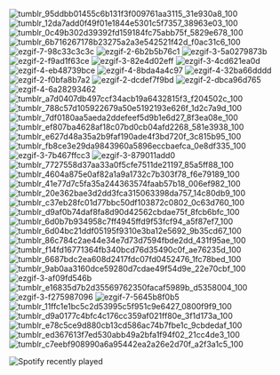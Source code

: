 ![tumblr_95ddbb01455c6b131f3f009761aa3115_31e930a8_100](https://github.com/user-attachments/assets/8f233a10-6527-47f0-81d9-c8e0bff14da6)
![tumblr_12da7add0f49f01e1844e5301c5f7357_38963e03_100](https://github.com/user-attachments/assets/c8a9f16e-c2bd-4d38-82d5-75500e72bcd4)
![tumblr_0c49b302d39392fd159184fc75abb75f_5829e678_100](https://github.com/user-attachments/assets/5c38ff74-9f9a-4a83-9baa-3ebf43fb2353)
![tumblr_6b716267178b23275a2a3e542521f42d_f0ac31c6_100](https://github.com/user-attachments/assets/4c057a80-f2fb-4e96-ae55-e919461f0975)
![ezgif-7-98c33c3c3c](https://github.com/user-attachments/assets/5aea06ab-b4f9-4bc0-8eed-4b09ac6671fc)
![ezgif-2-6b2b5b76c1](https://github.com/user-attachments/assets/dd1eddcd-4ea5-452f-8129-c5a69da462b0)
![ezgif-3-5a0279873b](https://github.com/user-attachments/assets/f7224151-6dbf-4ecf-b6ba-b6c479dff390)
![ezgif-2-f9ad1f63ce](https://github.com/user-attachments/assets/b10bf65a-5b40-4e34-99a8-afe003513131)
![ezgif-3-82e4d02eff](https://github.com/user-attachments/assets/d885673c-0386-4533-8af5-15d1b234dd48)
![ezgif-3-4cd621ea0d](https://github.com/user-attachments/assets/bd97d571-6c6f-4949-9ef8-9527557a84e0)
![ezgif-4-eb48739bce](https://github.com/user-attachments/assets/ec9c37af-905a-4efc-b2fd-81ad0190ec7d)
![ezgif-4-8bda4a4c97](https://github.com/user-attachments/assets/820c2e2e-2eb8-4f58-b1f8-ea4c1eb632e2)
![ezgif-4-32ba66dddd](https://github.com/user-attachments/assets/29e8b25b-b496-45e2-b4df-7db332455bd5)
![ezgif-2-f0bfa8b7a2](https://github.com/user-attachments/assets/477355f9-6e90-4be8-9950-51f9d5c2483a)
![ezgif-2-dcdef7f9bd](https://github.com/user-attachments/assets/cd5a9577-6ad6-4a67-8456-0a25d195426c)
![ezgif-2-dbca96d765](https://github.com/user-attachments/assets/8506e674-8629-4d9a-bb09-f2a2c1936c3c)
![ezgif-4-6a28293462](https://github.com/user-attachments/assets/4bab992c-303e-4c3a-9ca3-ec9cdb289bd8)
![tumblr_a7d0407db497ccf34acb19a6432815f3_f204502c_100](https://github.com/user-attachments/assets/4202dd59-ec96-492b-8230-8b79cb82580b)
![tumblr_788c57d105922679a50e5192193e626f_1d2c7a9d_100](https://github.com/user-attachments/assets/46c9ed36-604b-49f6-8458-2ac03428cc39)
![tumblr_7df0180aa5aeda2ddefeef5d9b1e6d27_8f3ea08e_100](https://github.com/user-attachments/assets/9266c31f-124b-43c2-8461-6e5493fdd465)
![tumblr_ef807ba4628af18c07bd0cb04afd2268_581e3938_100](https://github.com/user-attachments/assets/497891dd-c362-455b-8d03-3233bb448743)
![tumblr_e627d48a35a2b9faf190ade4f3bd720f_3c815b95_100](https://github.com/user-attachments/assets/98ab6a24-1c53-4210-b620-854ab99b577f)
![tumblr_fb8ce3e29da9843960a5896eccbaefca_0e8df335_100](https://github.com/user-attachments/assets/ed31b95a-4cea-48b2-9b8c-2fe0721b14a3)
![ezgif-3-7b467ffcc3](https://github.com/user-attachments/assets/8399958d-d9c3-43cd-a75c-4651080fa158)
![ezgif-3-879011add0](https://github.com/user-attachments/assets/47035e2f-4d26-4abc-abbd-6a53669fa1d5)
![tumblr_7727558d37aa33a0f5cfe7511de21197_85a5ff88_100](https://github.com/user-attachments/assets/5a65a2af-431d-452d-afb1-5a7bb922bec2)
![tumblr_4604a875e0af82a1a9a1732c7b303f78_f6e79189_100](https://github.com/user-attachments/assets/1c129afd-de92-45a8-b252-23bc6a49012c)
![tumblr_41e77d7c5fa35a244363574faab57b18_006ef982_100](https://github.com/user-attachments/assets/b9c5a13b-9fa3-4737-a38f-499f6bc662f8)
![tumblr_20e362bae3d2dd3fca315063398da757_14c80db9_100](https://github.com/user-attachments/assets/07087aa6-d0ae-4613-a1f5-4ad32acae968)
![tumblr_c37eb28fc01d77bbc50df103872c0802_0c63d760_100](https://github.com/user-attachments/assets/98b2d693-2b2e-4a60-ab56-badf08a5db7c)
![tumblr_d9af0b74daf8fa8d90d42562cbdae75f_8fcb6bfc_100](https://github.com/user-attachments/assets/d582f2b5-8b85-454a-bbef-2ba662557552)
![tumblr_6d0b7b934958c7ff4945ffd9f53fcf94_a5f87ef7_100](https://github.com/user-attachments/assets/97282d73-8333-49f0-9138-01953c49ba7c)
![tumblr_6d04bc21ddf05195f9310e3ba12e5692_9b35cd67_100](https://github.com/user-attachments/assets/62df919a-a055-4784-998b-6203269a701b)
![tumblr_86c784c2ae44e34e7d73d7594fbde2dd_431f95ae_100](https://github.com/user-attachments/assets/91049139-d56a-4150-87ba-c22f5851c1b8)
![tumblr_f14fd16771364fb340bcd76d35490c0f_ae76235d_100](https://github.com/user-attachments/assets/97286112-24d7-48e8-bac2-d99f80ded3e6)
![tumblr_6687bdc2ea608d2417fdc07fd0452476_1fc78bed_100](https://github.com/user-attachments/assets/57c02c3a-438b-4906-967b-fd6b1b7d1795)
![tumblr_9ab0aa3160dce59280d7cdae49f54d9e_22e70cbf_100](https://github.com/user-attachments/assets/e1edfa95-6574-4b3b-99f6-bbd4a2e89bcf)
![ezgif-3-af09fd546b](https://github.com/user-attachments/assets/c91b73d0-d5af-49d6-91af-7bed5940fda4)
![tumblr_e16835d7b2d35569762350facaf5989b_d5358004_100](https://github.com/user-attachments/assets/7bbaa739-ac3a-4295-9fef-8615bc578c44)
![ezgif-3-f275987096](https://github.com/user-attachments/assets/a5557472-2b81-4dcf-947f-c17df09ce913)
![ezgif-7-5645b8f0b5](https://github.com/user-attachments/assets/df353d13-8302-40d5-a517-c20d4ec2d342)
![tumblr_11ffc1e1bc5c2d53995c5f951c9e6427_0800f9f9_100](https://github.com/user-attachments/assets/c7cc3e4a-14af-4edd-8f45-53e5bdf4a82f)
![tumblr_d9a0177c4bfc4c176cc359af021ff80e_3f1d173a_100](https://github.com/user-attachments/assets/6ec42fb6-c6e4-4623-9417-d3b78ed9eb19)
![tumblr_e78c5ce9d880cb13cd586ac74b7fbe1c_9cbdedaf_100](https://github.com/user-attachments/assets/4e50804e-a8e3-45d7-830e-36c0648381fe)
![tumblr_ed367613f7ed530abb49a2bfa1f94f02_21cc4de3_100](https://github.com/user-attachments/assets/f0c0f127-e5aa-4cc2-a650-3955e04e2872)
![tumblr_c7eebf908990a6a95442ea2a26e2d70f_a2f3a1c5_100](https://github.com/user-attachments/assets/b59531f1-2689-45a6-a811-c2e2f3a82581)

![Spotify recently played](https://spotify-recently-played-readme.vercel.app/api?user=w3wx96d6d8jmkjfxhd2yeavnv&count=1)








<!--
**crypticerebrum/crypticerebrum** is a ✨ _special_ ✨ repository because its `README.md` (this file) appears on your GitHub profile.

Here are some ideas to get you started:

- 🔭 I’m currently working on ...
- 🌱 I’m currently learning ...
- 👯 I’m looking to collaborate on ...
- 🤔 I’m looking for help with ...
- 💬 Ask me about ...
- 📫 How to reach me: ...
- 😄 Pronouns: ...
- ⚡ Fun fact: ...
-->
